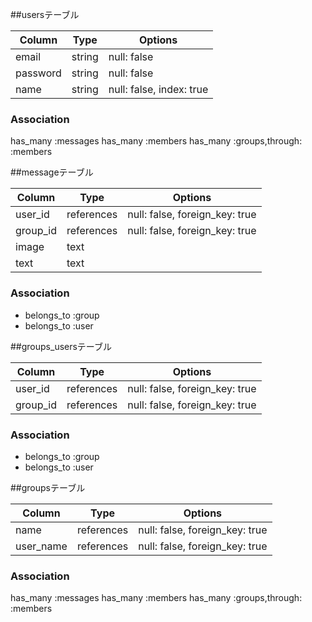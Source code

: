  ##usersテーブル

|Column|Type|Options|
|------|----|-------|
|email|string|null: false|
|password|string|null: false|
|name|string|null: false, index: true|

### Association
  has_many :messages
  has_many :members
  has_many :groups,through: :members
 

 ##messageテーブル

|Column|Type|Options|
|------|----|-------|
|user_id|references|null: false, foreign_key: true|
|group_id|references|null: false, foreign_key: true|
|image|text||
|text|text||

### Association
- belongs_to :group
- belongs_to :user

 ##groups_usersテーブル

|Column|Type|Options|
|------|----|-------|
|user_id|references|null: false, foreign_key: true|
|group_id|references|null: false, foreign_key: true|

### Association
- belongs_to :group
- belongs_to :user


##groupsテーブル

|Column|Type|Options|
|------|----|-------|
|name|references|null: false, foreign_key: true|
|user_name|references|null: false, foreign_key: true|

### Association
has_many :messages
has_many :members
has_many :groups,through: :members
